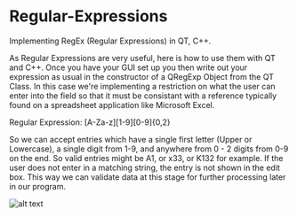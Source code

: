 # Regular-Expressions
Implementing RegEx (Regular Expressions) in QT, C++.

As Regular Expressions are very useful, here is how to use them with QT and C++. Once you have your GUI set up you then write out your expression as usual in the constructor of a QRegExp Object from the QT Class. In this case we're implementing a restriction on what the user can enter into the field so that it must be consistant with a reference typically found on a spreadsheet application like Microsoft Excel. 

Regular Expression: [A-Za-z][1-9][0-9]{0,2}

So we can accept entries which have a single first letter (Upper or Lowercase), a single digit from 1-9, and anywhere from 0 - 2 digits from 0-9 on the end. So valid entries might be A1, or x33, or K132 for example. If the user does not enter in a matching string, the entry is not shown in the edit box.
This way we can validate data at this stage for further processing later in our program.

![alt text](https://github.com/GitDhamani/Regular-Expressions/blob/main/ScreenShot.jpg?raw=true)
